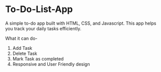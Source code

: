 # To-Do-List-App
A simple to-do app built with HTML, CSS, and Javascript. This app helps you track your daily tasks efficiently. 

What it can do-
1. Add Task
2. Delete Task
3. Mark Task as completed
4. Responsive and User Friendly design
